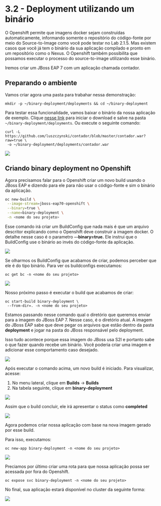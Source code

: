 # 3.2 - Deployment utilizando um binário

O Openshift permite que imagens docker sejam construídas automaticamente, informando somente o repositório do código-fonte por meio do Source-to-Image como você pode testar no Lab 2.1.5. Mas existem casos que você já tem o binário da sua aplicação compilado e pronto em um repositório como o Nexus. O Openshift também possibilita que possamos executar o processo do source-to-image utilizando esse binário.

Iremos criar um JBoss EAP 7 com um aplicação chamada contador.

## Preparando o ambiente

Vamos criar agora uma pasta para trabahar nessa demonstração:

```text
mkdir -p ~/binary-deployment/deployments && cd ~/binary-deployment
```

Para testar essa funcionalidade, vamos baixar o binário da nossa aplicação de exemplo. Clique [nesse link](https://github.com/luszczynski/contador/blob/master/contador.war?raw=true) para iniciar o download e salve na pasta `~/binary-deployment/deployments`. Ou execute o seguinte comando:

```text
curl -L https://github.com/luszczynski/contador/blob/master/contador.war?raw=true \
 -o ~/binary-deployment/deployments/contador.war
```

![](../.gitbook/assets/show-contador.gif)

## Criando binary deployment no Openshift

Agora precisamos falar para o Openshift criar um novo build usando o JBoss EAP e dizendo para ele para não usar o código-fonte e sim o binário da aplicação.

```bash
oc new-build \
 --image-stream=jboss-eap70-openshift \
 --binary=true \
 --name=binary-deployment \
 -n <nome do seu projeto>
```

Esse comando irá criar um BuildConfig que nada mais é que um arquivo descritor explicando como o Openshift deve construir a imagem docker. O detalhe nesse caso é o parametro **--binary=true.** Ele instrui que o BuildConfig use o binário ao invés do código-fonte da aplicação.

![](../.gitbook/assets/bc-binary.gif)

Se olharmos os BuildConfig que acabamos de criar, podemos perceber que ele é do tipo binário. Para ver os buildconfigs executamos:

```text
oc get bc -n <nome do seu projeto>
```

![](../.gitbook/assets/selection_057%20%281%29.png)

Nosso próximo passo é executar o build que acabamos de criar:

```text
oc start-build binary-deployment \
 --from-dir=. -n <nome do seu projeto>
```

Estamos passando nesse comando qual o diretório que queremos enviar para a imagem do JBoss EAP 7. Nesse caso, é o diretório atual. A imagem do JBoss EAP sabe que deve pegar os arquivos que estão dentro da pasta **deployment** e jogar na pasta do JBoss responsável pelo deployment.

Isso tudo acontece porque essa imagem do JBoss usa S2I e portanto sabe o que fazer quando recebe um binário. Você poderia criar uma imagem e adicionar esse comportamento caso desejado.

![](../.gitbook/assets/start-build%20%281%29.gif)

Após executar o comando acima, um novo build é iniciado. Para visualizar, acesse:

1. No menu lateral, clique em **Builds** -&gt; **Builds**
2. Na tabela seguinte, clique em **binary-deployment**

![](../.gitbook/assets/access-build.gif)

Assim que o build concluir, ele irá apresentar o status como **completed**

![](../.gitbook/assets/selection_058%20%281%29.png)

Agora podemos criar nossa aplicação com base na nova imagem gerado por esse build.

Para isso, executamos:

```text
oc new-app binary-deployment -n <nome do seu projeto>
```

![](../.gitbook/assets/new-app-binary-deployment%20%281%29.gif)

Preciamos por último criar uma rota para que nossa aplicação possa ser acessada por fora do Openshift.

```text
oc expose svc binary-deployment -n <nome do seu projeto>
```

No final, sua aplicação estará disponível no cluster da seguinte forma:

![](../.gitbook/assets/selection_059%20%281%29.png)


